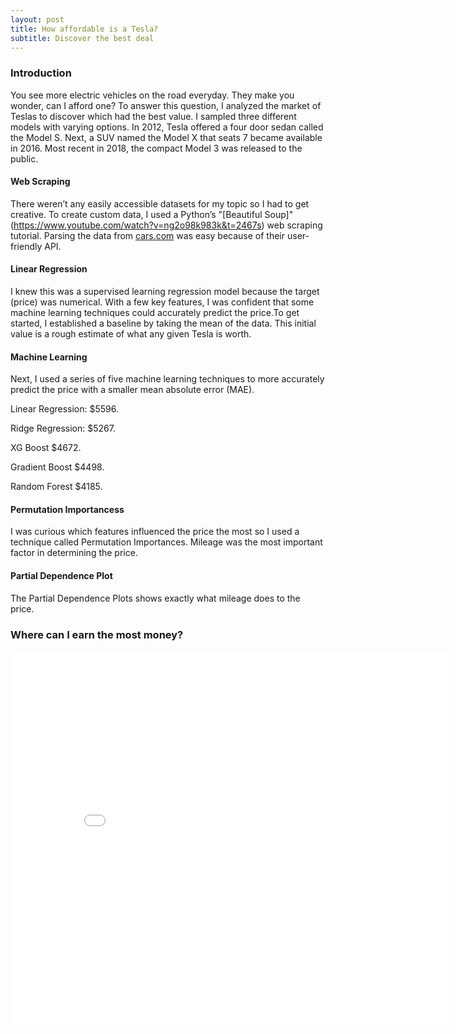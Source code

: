 ```yaml
---
layout: post
title: How affordable is a Tesla?
subtitle: Discover the best deal
---
```


### Introduction

You see more electric vehicles on the road everyday. They make you wonder, can I afford one? To answer this question, I analyzed the market of Teslas to discover which had the best value. I sampled three different models with varying options. In 2012, Tesla offered a four door sedan called the Model S. Next, a SUV named the Model X that seats 7 became available in 2016. Most recent in 2018, the compact Model 3 was released to the public.

#### Web Scraping
There weren’t any easily accessible datasets for my topic so I had to get creative. To create custom data, I used a Python’s "[Beautiful Soup]"(https://www.youtube.com/watch?v=ng2o98k983k&t=2467s) web scraping tutorial. Parsing the data from [cars.com](https://www.cars.com/for-sale/searchresults.action/?mdId=21655&mkId=28263&page=1&perPage=100&searchSource=PAGINATION&sort=relevance&stkTypId=28881&zc=99019) was easy because of their user-friendly API.

#### Linear Regression
I knew this was a supervised learning regression model because the target (price) was numerical. With a few key features, I was confident that some machine learning techniques could accurately predict the price.To get started, I established a baseline by taking the mean of the data. This initial value is a rough estimate of what any given Tesla is worth. 

#### Machine Learning

Next, I used a series of five machine learning techniques to more accurately predict the price with a smaller mean absolute error (MAE).

Linear Regression: $5596. 

Ridge Regression: $5267.

XG Boost $4672.

Gradient Boost $4498.

Random Forest $4185.

#### Permutation Importancess

I was curious which features influenced the price the most so I used a technique called Permutation Importances. Mileage was the most important factor in determining the price. 

#### Partial Dependence Plot

The Partial Dependence Plots shows exactly what mileage does to the price. 

### Where can I earn the most money?

<iframe width="700" height="600" frameborder="0" scrolling="no" src="//plotly.com/~egrinalds/1.embed"></iframe>
